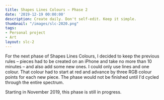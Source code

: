 ```yaml
---
title: Shapes Lines Colours – Phase 2
date: '2019-12-19 00:00:00'
description: Create daily. Don't self-edit. Keep it simple.
thumbnail: "/images/slc-2020.png"
tags:
- Personal project
- Art
layout: slc-2
---
```


For the next phase of Shapes Lines Colours, I decided to keep the previous rules – pieces had to be created on an iPhone and take no more than 10 minutes – and also add some new ones. I could only use lines and one colour. That colour had to start at red and advance by three RGB colour points for each new piece. The phase would not be finished until I'd cycled through the entire spectrum.


Starting in November 2019, this phase is still in progress.